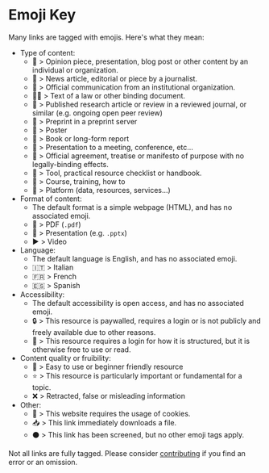 # Emoji Key

Many links are tagged with emojis. Here's what they mean:

- Type of content:
    - :speech_balloon: > Opinion piece, presentation, blog post or other content by an individual or organization.
    - :newspaper: > News article, editorial or piece by a journalist.
    - :office: > Official communication from an institutional organization.
    - :judge: > Text of a law or other binding document.
    - :bookmark_tabs: > Published research article or review in a reviewed journal, or similar (e.g. ongoing open peer review)
    - :page_facing_up: > Preprint in a preprint server
    - :page_with_curl: > Poster
    - :closed_book: > Book or long-form report
    - :information_desk_person: > Presentation to a meeting, conference, etc...
    - :memo: > Official agreement, treatise or manifesto of purpose with no legally-binding effects.
    - :hammer: > Tool, practical resource checklist or handbook.
    - :school: > Course, training, how to
    - :department_store: > Platform (data, resources, services...)
- Format of content:
    - The default format is a simple webpage (HTML), and has no associated emoji.
    - :small_red_triangle_down: > PDF (`.pdf`)
    - :small_orange_diamond: > Presentation (e.g. `.pptx`)
    - :arrow_forward: > Video
- Language:
    - The default language is English, and has no associated emoji.
    - :it: > Italian
    - :fr: > French
    - :es: > Spanish
- Accessibility:
    - The default accessibility is open access, and has no associated emoji.
    - :lock: > This resource is paywalled, requires a login or is not publicly and freely available due to other reasons.
    - :closed_lock_with_key: > This resource requires a login for how it is structured, but it is otherwise free to use or read.
- Content quality or fruibility:
    - :beginner: > Easy to use or beginner friendly resource
    - :star: > This resource is particularly important or fundamental for a topic.
    - :x: > Retracted, false or misleading information
- Other:
    - :cookie: > This website requires the usage of cookies.
    - :inbox_tray: > This link immediately downloads a file.
    - :black_circle: > This link has been screened, but no other emoji tags apply.

Not all links are fully tagged.
Please consider [contributing](https://github.com/MrHedmad/data-stewardship-knowledgebase/blob/main/CONTRIBUTING.md)
if you find an error or an omission.

